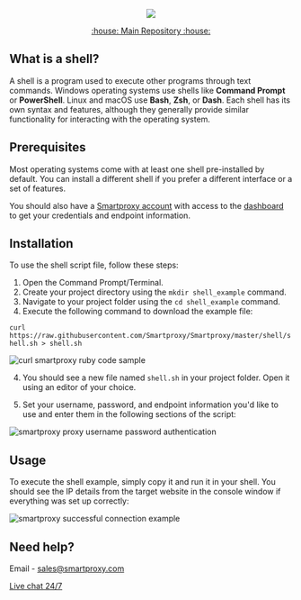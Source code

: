 <p align="center">
    <a href="https://smartproxy.com/"><img src="https://snipboard.io/3IyORg.jpg"></a>
  </a>
</p>

<p align="center">
    <a href="https://github.com/Smartproxy/Smartproxy"> :house: Main Repository :house: </a>
</p>

## What is a shell?
A shell is a program used to execute other programs through text commands. Windows operating systems use shells like **Command Prompt** or **PowerShell**. Linux and macOS use **Bash**, **Zsh**, or **Dash**. Each shell has its own syntax and features, although they generally provide similar functionality for interacting with the operating system.

## Prerequisites
Most operating systems come with at least one shell pre-installed by default. You can install a different shell if you prefer a different interface or a set of features.

You should also have a [Smartproxy account](https://dashboard.smartproxy.com/register) with access to the [dashboard](https://dashboard.smartproxy.com/residential-proxies/proxy-setup) to get your credentials and endpoint information.

## Installation

To use the shell script file, follow these steps:

1. Open the Command Prompt/Terminal.
1. Create your project directory using the `mkdir shell_example` command.
2. Navigate to your project folder using the `cd shell_example` command.
3. Execute the following command to download the example file:

`curl https://raw.githubusercontent.com/Smartproxy/Smartproxy/master/shell/shell.sh > shell.sh`

<img src="https://imgur.com/xyU7sEd.png" alt="curl smartproxy ruby code sample">

4. You should see a new file named `shell.sh` in your project folder. Open it using an editor of your choice.

5. Set your username, password, and endpoint information you'd like to use and enter them in the following sections of the script:

<img src="https://i.imgur.com/fNQyXgp.png" alt="smartproxy proxy username password authentication">

## Usage

To execute the shell example, simply copy it and run it in your shell.
You should see the IP details from the target website in the console window if everything was set up correctly:

<img src="https://i.imgur.com/WOgLXZj.png" alt="smartproxy successful connection example">

## Need help?
Email - sales@smartproxy.com

<a href="https://direct.lc.chat/12092754/">Live chat 24/7</a>

